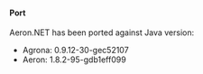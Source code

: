 #### Port
Aeron.NET has been ported against Java version:
- Agrona: 0.9.12-30-gec52107
- Aeron:  1.8.2-95-gdb1eff099
